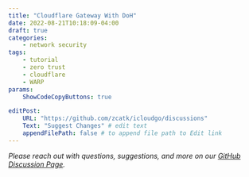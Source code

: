 ```yaml
---
title: "Cloudflare Gateway With DoH"
date: 2022-08-21T10:18:09-04:00
draft: true
categories: 
    - network security
tags:
    - tutorial
    - zero trust
    - cloudflare
    - WARP
params:
    ShowCodeCopyButtons: true

editPost:
    URL: "https://github.com/zcatk/icloudgo/discussions"
    Text: "Suggest Changes" # edit text
    appendFilePath: false # to append file path to Edit link
---
```




_Please reach out with questions, suggestions, and more on our [GitHub Discussion Page](https://github.com/zcatk/icloudgo/discussions)._ 